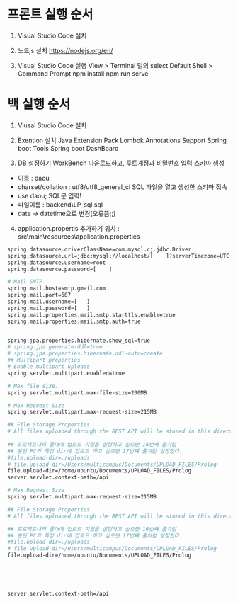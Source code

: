 # 프론트 실행 순서
1) Visual Studio Code 설치

2) 노드js 설치
https://nodejs.org/en/

3) Visual Studio Code 실행
 View > Terminal
 밑의 select Default Shell > Command Prompt
 npm install
 npm run serve
 
 
# 백 실행 순서

1) Viusal Studio Code 설치

2) Exention 설치
Java Extension Pack
Lombok Annotations Support
Spring boot Tools
Spring boot DashBoard

3) DB 설정하기
WorkBench 다운로드하고, 루트계정과 비밀번호 입력
스키마 생성
 - 이름 : daou
 - charset/collation : utf8/utf8_general_ci
SQL 파일을 열고 생성한 스키마 접속
 - use daou;
SQL문 입력!
  - 파일이름 : backend\LP_sql.sql
  - date -> datetime으로 변경(오류뜸;;)

4) application.propertis 추가하기
위치 : src\main\resources\application.properties
```sh
spring.datasource.driverClassName=com.mysql.cj.jdbc.Driver
spring.datasource.url=jdbc:mysql://localhost/[    ]?serverTimezone=UTC
spring.datasource.username=root
spring.datasource.password=[    ]

# Mail SMTP
spring.mail.host=smtp.gmail.com
spring.mail.port=587
spring.mail.username=[   ]
spring.mail.password=[   ]
spring.mail.properties.mail.smtp.starttls.enable=true
spring.mail.properties.mail.smtp.auth=true


spring.jpa.properties.hibernate.show_sql=true
# spring.jpa.generate-ddl=true
# spring.jpa.properties.hibernate.ddl-auto=create
## Multipart properties
# Enable multipart uploads
spring.servlet.multipart.enabled=true

# Max file size.
spring.servlet.multipart.max-file-size=200MB

# Max Request Size
spring.servlet.multipart.max-request-size=215MB

## File Storage Properties
# All files uploaded through the REST API will be stored in this directory
 
## 프로젝트내의 폴더에 업로드 파일을 설정하고 싶으면 16번째 줄처럼 
## 본인 PC의 특정 dir에 업로드 하고 싶으면 17번쨰 줄처럼 설정한다. 
#file.upload-dir=./uploads 
# file.upload-dir=/Users/multicampus/Documents/UPLOAD_FILES/Prolog
file.upload-dir=/home/ubuntu/Documents/UPLOAD_FILES/Prolog
server.servlet.context-path=/api

# Max Request Size
spring.servlet.multipart.max-request-size=215MB

## File Storage Properties
# All files uploaded through the REST API will be stored in this directory

## 프로젝트내의 폴더에 업로드 파일을 설정하고 싶으면 16번째 줄처럼 
## 본인 PC의 특정 dir에 업로드 하고 싶으면 17번쨰 줄처럼 설정한다. 
#file.upload-dir=./uploads 
# file.upload-dir=/Users/multicampus/Documents/UPLOAD_FILES/Prolog
file.upload-dir=/home/ubuntu/Documents/UPLOAD_FILES/Prolog

 

 

server.servlet.context-path=/api

```
